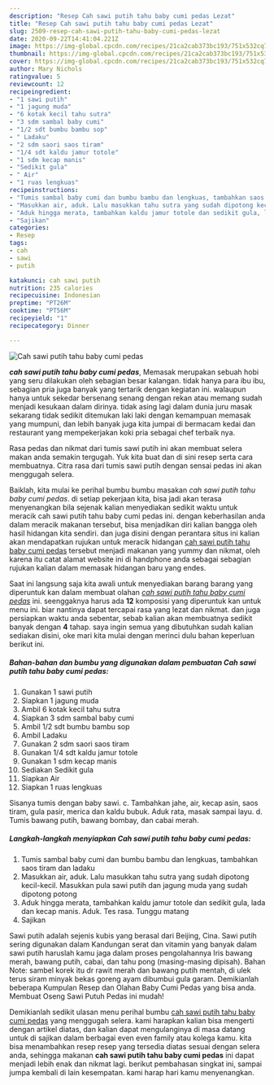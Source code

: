 ```yaml
---
description: "Resep Cah sawi putih tahu baby cumi pedas Lezat"
title: "Resep Cah sawi putih tahu baby cumi pedas Lezat"
slug: 2509-resep-cah-sawi-putih-tahu-baby-cumi-pedas-lezat
date: 2020-09-22T14:41:04.221Z
image: https://img-global.cpcdn.com/recipes/21ca2cab373bc193/751x532cq70/cah-sawi-putih-tahu-baby-cumi-pedas-foto-resep-utama.jpg
thumbnail: https://img-global.cpcdn.com/recipes/21ca2cab373bc193/751x532cq70/cah-sawi-putih-tahu-baby-cumi-pedas-foto-resep-utama.jpg
cover: https://img-global.cpcdn.com/recipes/21ca2cab373bc193/751x532cq70/cah-sawi-putih-tahu-baby-cumi-pedas-foto-resep-utama.jpg
author: Mary Nichols
ratingvalue: 5
reviewcount: 12
recipeingredient:
- "1 sawi putih"
- "1 jagung muda"
- "6 kotak kecil tahu sutra"
- "3 sdm sambal baby cumi"
- "1/2 sdt bumbu bambu sop"
- " Ladaku"
- "2 sdm saori saos tiram"
- "1/4 sdt kaldu jamur totole"
- "1 sdm kecap manis"
- "Sedikit gula"
- " Air"
- "1 ruas lengkuas"
recipeinstructions:
- "Tumis sambal baby cumi dan bumbu bambu dan lengkuas, tambahkan saos tiram dan ladaku"
- "Masukkan air, aduk. Lalu masukkan tahu sutra yang sudah dipotong kecil-kecil. Masukkan pula sawi putih dan jagung muda yang sudah dipotong potong"
- "Aduk hingga merata, tambahkan kaldu jamur totole dan sedikit gula, lada dan kecap manis. Aduk. Tes rasa. Tunggu matang"
- "Sajikan"
categories:
- Resep
tags:
- cah
- sawi
- putih

katakunci: cah sawi putih 
nutrition: 235 calories
recipecuisine: Indonesian
preptime: "PT26M"
cooktime: "PT56M"
recipeyield: "1"
recipecategory: Dinner

---
```



![Cah sawi putih tahu baby cumi pedas](https://img-global.cpcdn.com/recipes/21ca2cab373bc193/751x532cq70/cah-sawi-putih-tahu-baby-cumi-pedas-foto-resep-utama.jpg)

<b><i>cah sawi putih tahu baby cumi pedas</i></b>, Memasak merupakan sebuah hobi yang seru dilakukan oleh sebagian besar kalangan. tidak hanya para ibu ibu, sebagian pria juga banyak yang tertarik dengan kegiatan ini. walaupun hanya untuk sekedar bersenang senang dengan rekan atau memang sudah menjadi kesukaan dalam dirinya. tidak asing lagi dalam dunia juru masak sekarang tidak sedikit ditemukan laki laki dengan kemampuan memasak yang mumpuni, dan lebih banyak juga kita jumpai di bermacam kedai dan restaurant yang mempekerjakan koki pria sebagai chef terbaik nya.

Rasa pedas dan nikmat dari tumis sawi putih ini akan membuat selera makan anda semakin tergugah. Yuk kita buat dan di sini resep serta cara membuatnya. Citra rasa dari tumis sawi putih dengan sensai pedas ini akan menggugah selera.

Baiklah, kita mulai ke perihal bumbu bumbu masakan <i>cah sawi putih tahu baby cumi pedas</i>. di setiap pekerjaan kita, bisa jadi akan terasa menyenangkan bila sejenak kalian menyediakan sedikit waktu untuk meracik cah sawi putih tahu baby cumi pedas ini. dengan keberhasilan anda dalam meracik makanan tersebut, bisa menjadikan diri kalian bangga oleh hasil hidangan kita sendiri. dan juga disini dengan perantara situs ini kalian akan mendapatkan rujukan untuk meracik hidangan <u>cah sawi putih tahu baby cumi pedas</u> tersebut menjadi makanan yang yummy dan nikmat, oleh karena itu catat alamat website ini di handphone anda sebagai sebagian rujukan kalian dalam memasak hidangan baru yang endes.


Saat ini langsung saja kita awali untuk menyediakan barang barang yang diperuntuk kan dalam membuat olahan <u><i>cah sawi putih tahu baby cumi pedas</i></u> ini. seenggaknya harus ada <b>12</b> komposisi yang diperuntuk kan untuk menu ini. biar nantinya dapat tercapai rasa yang lezat dan nikmat. dan juga persiapkan waktu anda sebentar, sebab kalian akan membuatnya sedikit banyak dengan <b>4</b> tahap. saya ingin semua yang dibutuhkan sudah kalian sediakan disini, oke mari kita mulai dengan merinci dulu bahan keperluan berikut ini.

<!--inarticleads1-->

##### Bahan-bahan dan bumbu yang digunakan dalam pembuatan Cah sawi putih tahu baby cumi pedas:

1. Gunakan 1 sawi putih
1. Siapkan 1 jagung muda
1. Ambil 6 kotak kecil tahu sutra
1. Siapkan 3 sdm sambal baby cumi
1. Ambil 1/2 sdt bumbu bambu sop
1. Ambil  Ladaku
1. Gunakan 2 sdm saori saos tiram
1. Gunakan 1/4 sdt kaldu jamur totole
1. Gunakan 1 sdm kecap manis
1. Sediakan Sedikit gula
1. Siapkan  Air
1. Siapkan 1 ruas lengkuas


Sisanya tumis dengan baby sawi. c. Tambahkan jahe, air, kecap asin, saos tiram, gula pasir, merica dan kaldu bubuk. Aduk rata, masak sampai layu. d. Tumis bawang putih, bawang bombay, dan cabai merah. 

<!--inarticleads2-->

##### Langkah-langkah menyiapkan Cah sawi putih tahu baby cumi pedas:

1. Tumis sambal baby cumi dan bumbu bambu dan lengkuas, tambahkan saos tiram dan ladaku
1. Masukkan air, aduk. Lalu masukkan tahu sutra yang sudah dipotong kecil-kecil. Masukkan pula sawi putih dan jagung muda yang sudah dipotong potong
1. Aduk hingga merata, tambahkan kaldu jamur totole dan sedikit gula, lada dan kecap manis. Aduk. Tes rasa. Tunggu matang
1. Sajikan


Sawi putih adalah sejenis kubis yang berasal dari Beijing, Cina. Sawi putih sering digunakan dalam Kandungan serat dan vitamin yang banyak dalam sawi putih haruslah kamu jaga dalam proses pengolahannya Iris bawang merah, bawang putih, cabai, dan tahu pong (masing-masing dipisah). Bahan Note: sambel korek itu dr rawit merah dan bawang putih mentah, di ulek terus siram minyak bekas goreng ayam dibumbui gula garam. Demikianlah beberapa Kumpulan Resep dan Olahan Baby Cumi Pedas yang bisa anda. Membuat Oseng Sawi Putuh Pedas ini mudah! 

Demikianlah sedikit ulasan menu perihal bumbu <u>cah sawi putih tahu baby cumi pedas</u> yang menggugah selera. kami harapkan kalian bisa mengerti dengan artikel diatas, dan kalian dapat mengulanginya di masa datang untuk di sajikan dalam berbagai even even family atau kolega kamu. kita bisa menambahkan resep resep yang tersedia diatas sesuai dengan selera anda, sehingga makanan <b>cah sawi putih tahu baby cumi pedas</b> ini dapat menjadi lebih enak dan nikmat lagi. berikut pembahasan singkat ini, sampai jumpa kembali di lain kesempatan. kami harap hari kamu menyenangkan.
